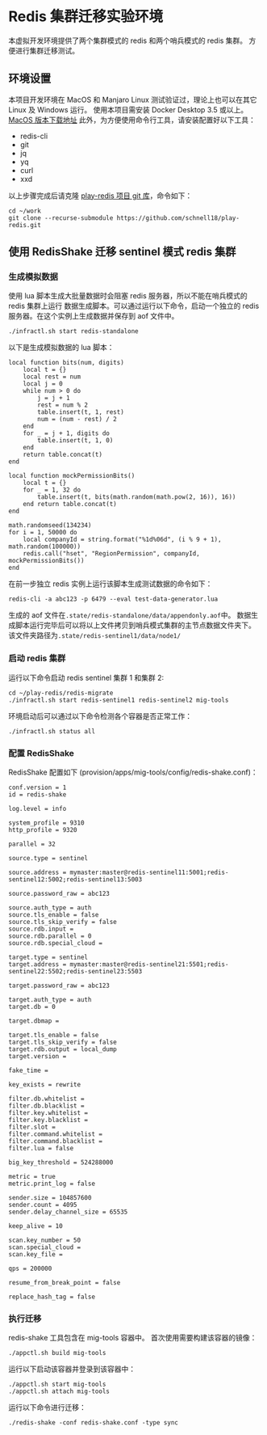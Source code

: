 # Redis 集群迁移实验环境

本虚拟开发环境提供了两个集群模式的 redis 和两个哨兵模式的 redis 集群。
方便进行集群迁移测试。

## 环境设置

本项目开发环境在 MacOS 和 Manjaro Linux 测试验证过，理论上也可以在其它 Linux 及 Windows 运行。
使用本项目需安装 Docker Desktop 3.5 或以上。[MacOS 版本下载地址][1]
此外，为方便使用命令行工具，请安装配置好以下工具：

- redis-cli
- git
- jq
- yq
- curl
- xxd


以上步骤完成后请克隆 [play-redis 项目 git 库][2]，命令如下：

    cd ~/work
    git clone --recurse-submodule https://github.com/schnell18/play-redis.git


## 使用 RedisShake 迁移 sentinel 模式 redis 集群

### 生成模拟数据

使用 lua 脚本生成大批量数据时会阻塞 redis 服务器，所以不能在哨兵模式的 redis 集群上运行
数据生成脚本。可以通过运行以下命令，启动一个独立的 redis 服务器。在这个实例上生成数据并保存到 aof 文件中。

    ./infractl.sh start redis-standalone

以下是生成模拟数据的 lua 脚本：

    local function bits(num, digits)
        local t = {}
        local rest = num
        local j = 0
        while num > 0 do
            j = j + 1
            rest = num % 2
            table.insert(t, 1, rest)
            num = (num - rest) / 2
        end
        for _ = j + 1, digits do
            table.insert(t, 1, 0)
        end
        return table.concat(t)
    end

    local function mockPermissionBits()
        local t = {}
        for _ = 1, 32 do
            table.insert(t, bits(math.random(math.pow(2, 16)), 16))
        end return table.concat(t)
    end

    math.randomseed(134234)
    for i = 1, 50000 do
        local companyId = string.format("%1d%06d", (i % 9 + 1), math.random(100000))
        redis.call("hset", "RegionPermission", companyId, mockPermissionBits())
    end

在前一步独立 redis 实例上运行该脚本生成测试数据的命令如下：

    redis-cli -a abc123 -p 6479 --eval test-data-generator.lua

生成的 aof 文件在`.state/redis-standalone/data/appendonly.aof`中。
数据生成脚本运行完毕后可以将以上文件拷贝到哨兵模式集群的主节点数据文件夹下。
该文件夹路径为`.state/redis-sentinel1/data/node1/`

### 启动 redis 集群

运行以下命令启动 redis sentinel 集群 1 和集群 2:

    cd ~/play-redis/redis-migrate
    ./infractl.sh start redis-sentinel1 redis-sentinel2 mig-tools

环境启动后可以通过以下命令检测各个容器是否正常工作：

    ./infractl.sh status all

### 配置 RedisShake

RedisShake 配置如下 (provision/apps/mig-tools/config/redis-shake.conf)：

    conf.version = 1
    id = redis-shake

    log.level = info

    system_profile = 9310
    http_profile = 9320

    parallel = 32

    source.type = sentinel

    source.address = mymaster:master@redis-sentinel11:5001;redis-sentinel12:5002;redis-sentinel13:5003

    source.password_raw = abc123

    source.auth_type = auth
    source.tls_enable = false
    source.tls_skip_verify = false
    source.rdb.input =
    source.rdb.parallel = 0
    source.rdb.special_cloud =

    target.type = sentinel
    target.address = mymaster:master@redis-sentinel21:5501;redis-sentinel22:5502;redis-sentinel23:5503

    target.password_raw = abc123

    target.auth_type = auth
    target.db = 0

    target.dbmap =

    target.tls_enable = false
    target.tls_skip_verify = false
    target.rdb.output = local_dump
    target.version =

    fake_time =

    key_exists = rewrite

    filter.db.whitelist =
    filter.db.blacklist =
    filter.key.whitelist =
    filter.key.blacklist =
    filter.slot =
    filter.command.whitelist =
    filter.command.blacklist =
    filter.lua = false

    big_key_threshold = 524288000

    metric = true
    metric.print_log = false

    sender.size = 104857600
    sender.count = 4095
    sender.delay_channel_size = 65535

    keep_alive = 10

    scan.key_number = 50
    scan.special_cloud =
    scan.key_file =

    qps = 200000

    resume_from_break_point = false

    replace_hash_tag = false

### 执行迁移

redis-shake 工具包含在 mig-tools 容器中。
首次使用需要构建该容器的镜像：

    ./appctl.sh build mig-tools

运行以下启动该容器并登录到该容器中：

    ./appctl.sh start mig-tools
    ./appctl.sh attach mig-tools

运行以下命令进行迁移：

    ./redis-shake -conf redis-shake.conf -type sync

[1]: https://desktop.docker.com/mac/stable/amd64/Docker.dmg?utm_source=docker&utm_medium=webreferral&utm_campaign=dd-smartbutton&utm_location=header
[2]: https://github.com/schnell18/play-redis.git
